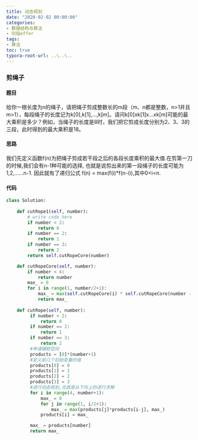 ```yaml
---
title: 动态规划
date: "2020-02-02 00:00:00"
categories:
- 数据结构与算法
- 剑指offer
tags:
- 算法
toc: true
typora-root-url: ..\..\..
---
```


### 剪绳子

#### 题目

给你一根长度为n的绳子，请把绳子剪成整数长的m段（m、n都是整数，n>1并且m>1），每段绳子的长度记为k[0],k[1],...,k[m]。请问k[0]xk[1]x...xk[m]可能的最大乘积是多少？例如，当绳子的长度是8时，我们把它剪成长度分别为2、3、3的三段，此时得到的最大乘积是18。

#### 思路

我们先定义函数f(n)为把绳子剪成若干段之后的各段长度乘积的最大值.在剪第一刀的时候,我们会有n-1种可能的选择,
也就是说剪出来的第一段绳子的长度可能为1,2,......n-1.
因此就有了递归公式 f(n) = max(f(i)*f(n-i)),其中0<i<n.

#### 代码

```python
class Solution:
 
    def cutRope1(self, number):
        # write code here
        if number < 2:
            return 0
        if number == 2:
            return 1
        if number == 3:
            return 2       
        return self.cutRopeCore(number)

    def cutRopeCore(self, number):
        if number < 4:
            return number
        max_ = 0
        for i in range(1, number/2+1):
            max_ = max(self.cutRopeCore(i) * self.cutRopeCore(number - i), max_)
            return max_
    
    def cutRope(self, number):
         if number < 2:
             return 0
         if number == 2:
             return 1
         if number == 3:
             return 2       
         #申请辅助空间
         products = [0]*(number+1)
         #定义前几个初始变量的值
         products[0] = 0
         products[1] = 1
         products[2] = 2
         products[3] = 3
         #进行动态规划,也就是从下向上的进行求解
         for i in range(4, number+1):
             max_ = 0
             for j in range(1, i/2+1):
                 max_ = max(products[j]*products[i-j], max_)
             products[i] = max_

         max_ = products[number]
         return max_
```



